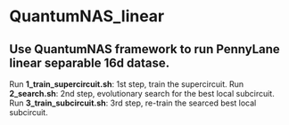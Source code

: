 # QuantumNAS_linear
## Use QuantumNAS framework to run PennyLane linear separable 16d datase.

Run **1_train_supercircuit.sh**: 1st step, train the supercircuit.
Run **2_search.sh**: 2nd step, evolutionary search for the best local subcircuit.
Run **3_train_subcircuit.sh**: 3rd step, re-train the searced best local subcircuit.
